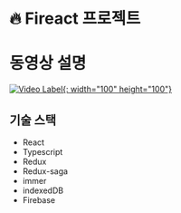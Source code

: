 # 🔥 Fireact 프로젝트


# 동영상 설명
[![Video Label](https://cdn.pixabay.com/photo/2018/04/30/18/57/youtube-3363633_960_720.png){: width="100" height="100"}](https://www.youtube.com/watch?v=rOL6M-a_gLM&feature=youtu.be)

## 기술 스택

- React
- Typescript
- Redux
- Redux-saga
- immer
- indexedDB
- Firebase



